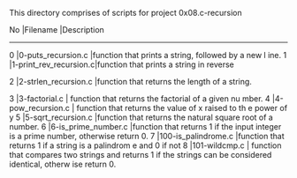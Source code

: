 This directory comprises of scripts for project 0x08.c-recursion

No	|Filename		|Description
______________________________________________________________________
0	|0-puts_recursion.c	|function that prints a string, followed by a new l				    ine.
1	|1-print_rev_recursion.c|function that prints a string in reverse

2	|2-strlen_recursion.c	|function that returns the length of a string.

3	|3-factorial.c		| function that returns the factorial of a given nu				     mber.
4	|4-pow_recursion.c	| function that returns the value of x raised to th				     e power of y
5	|5-sqrt_recursion.c	|function that returns the natural square root of a 				    number.
6	|6-is_prime_number.c	|function that returns 1 if the input integer is a 				     prime number, otherwise return 0.
7	|100-is_palindrome.c	|function that returns 1 if a string is a palindrom				    e and 0 if not
8	|101-wildcmp.c		| function that compares two strings and returns 1 				    if the strings can be considered identical, otherw				       ise return 0.
